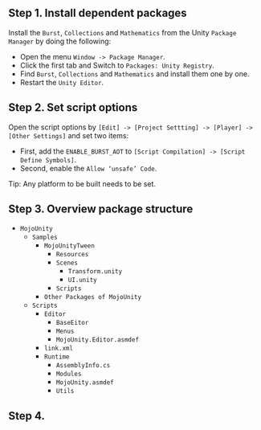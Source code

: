 ## Step 1. Install dependent packages

Install the `Burst`, `Collections` and `Mathematics` from the Unity `Package Manager` by doing the following:

  * Open the menu `Window -> Package Manager`.
  * Click the first tab and Switch to `Packages: Unity Registry`.
  * Find `Burst`, `Collections` and `Mathematics` and install them one by one.
  * Restart the `Unity Editor`.

## Step 2. Set script options

Open the script options by `[Edit] -> [Project Settting] -> [Player] -> [Other Settings]` and set two items:

 * First, add the `ENABLE_BURST_AOT` to `[Script Compilation] -> [Script Define Symbols]`.
 * Second, enable the `Allow ‘unsafe’ Code`.

Tip: Any platform to be built needs to be set.

## Step 3. Overview package structure

* `MojoUnity`
  * `Samples`
    * `MojoUnityTween`
      * `Resources`
      * `Scenes`
        * `Transform.unity`
        * `UI.unity` 
      * `Scripts`
    * `Other Packages of MojoUnity` 
  * `Scripts`
    * `Editor`
      * `BaseEitor`
      * `Menus`
      * `MojoUnity.Editor.asmdef`
    * `link.xml`
    * `Runtime` 
      * `AssemblyInfo.cs`
      * `Modules`
      * `MojoUnity.asmdef`
      * `Utils`

## Step 4. 

